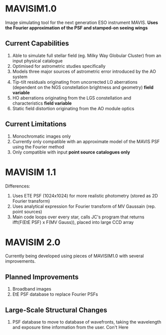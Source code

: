 # MAVISIM1.0
Image simulating tool for the next generation ESO instrument MAVIS. 
**Uses the Fourier approximation of the PSF and stamped-on seeing wings**

## Current Capabilities
1. Able to simulate full stellar field (eg. Milky Way Globular Cluster) from an input physical catalogue
2. Optimised for astrometric studies specifically
3. Models three major sources of astrometric error introduced by the AO system
  1. Tip-tilt residuals originating from uncorrected LO aberrations (dependent on the NGS constellation brightness and geometry) **field variable**
  2. HO aberrations originating from the LGS constellation and characteristics **field variable**
  3. Static field distortion originating from the AO module optics

## Current Limitations
1. Monochromatic images only
2. Currently only compatible with an approximate model of the MAVIS PSF using the Fourier method
3. Only compatible with input **point source catalogues only**

# MAVISIM 1.1
Differences:
1. Uses ETE PSF (1024x1024) for more realistic photometry (stored as 2D Fourier transform)
2. Uses analytical expression for Fourier transform of MV Gaussain (rep. point sources)
3. Main code loops over every star, calls JC's program that returns ifft(F(EtE PSF) x F(MV Gauss)), placed into large CCD array

# MAVISIM 2.0
Currently being developed using pieces of MAVISIM1.0 with several improvements.

## Planned Improvements
1. Broadband images
2. EtE PSF database to replace Fourier PSFs

## Large-Scale Structural Changes
1. PSF database to move to database of wavefronts, taking the wavelength and exposure time information from the user.
Con't Here
